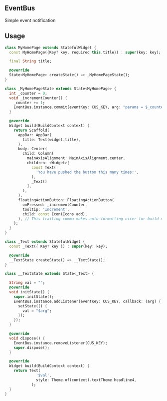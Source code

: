 <!-- 
This README describes the package. If you publish this package to pub.dev,
this README's contents appear on the landing page for your package.

For information about how to write a good package README, see the guide for
[writing package pages](https://dart.dev/guides/libraries/writing-package-pages). 

For general information about developing packages, see the Dart guide for
[creating packages](https://dart.dev/guides/libraries/create-library-packages)
and the Flutter guide for
[developing packages and plugins](https://flutter.dev/developing-packages). 
-->
## EventBus

Simple event notification

## Usage

```dart
class MyHomePage extends StatefulWidget {
  const MyHomePage({Key? key, required this.title}) : super(key: key);

  final String title;

  @override
  State<MyHomePage> createState() => _MyHomePageState();
}

class _MyHomePageState extends State<MyHomePage> {
  int _counter = 0;
  void _incrementCounter() {
    _counter += 1;
    EventBus.instance.commit(eventKey: CUS_KEY, arg: "params = $_counter");
  }

  @override
  Widget build(BuildContext context) {
    return Scaffold(
      appBar: AppBar(
        title: Text(widget.title),
      ),
      body: Center(
        child: Column(
          mainAxisAlignment: MainAxisAlignment.center,
          children: <Widget>[
            const Text(
              'You have pushed the button this many times:',
            ),
            _Text()
          ],
        ),
      ),
      floatingActionButton: FloatingActionButton(
        onPressed: _incrementCounter,
        tooltip: 'Increment',
        child: const Icon(Icons.add),
      ), // This trailing comma makes auto-formatting nicer for build methods.
    );
  }
}

class _Text extends StatefulWidget {
  const _Text({ Key? key }) : super(key: key);

  @override
  __TextState createState() => __TextState();
}

class __TextState extends State<_Text> {

  String val = "";
  @override
  void initState() {
    super.initState();
    EventBus.instance.addListener(eventKey: CUS_KEY, callback: (arg) {
      setState(() {
        val = "$arg";
      });
    });
  }

  @override
  void dispose() {
    EventBus.instance.removeListener(CUS_KEY);
    super.dispose();
  }

  @override
  Widget build(BuildContext context) {
    return Text(
              '$val',
              style: Theme.of(context).textTheme.headline4,
            );
  }
}

```
